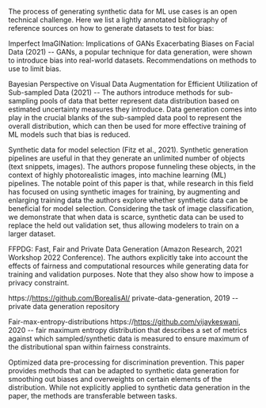The process of generating synthetic data for ML use cases is an open technical challenge. Here we list a lightly annotated bibliography of reference sources on how to generate datasets to test for bias:

Imperfect ImaGINation: Implications of GANs Exacerbating Biases on Facial Data (2021) -- GANs, a popular technique for data generation, were shown to introduce bias into real-world datasets. Recommendations on methods to use to limit bias.

Bayesian Perspective on Visual Data Augmentation for Efficient Utilization of Sub-sampled Data (2021) -- The authors introduce methods for sub-sampling pools of data that better represent data distribution based on estimated uncertainty measures they introduce. Data generation comes into play in the crucial blanks of the sub-sampled data pool to represent the overall distribution, which can then be used for more effective training of ML models such that bias is reduced.

Synthetic data for model selection (Fitz et al., 2021). Synthetic generation pipelines are useful in that they generate an unlimited number of objects (text snippets, images). The authors propose funneling these objects, in the context of highly photorealistic images, into machine learning (ML) pipelines. The notable point of this paper is that, while research in this field has focused on using synthetic images for training, by augmenting and enlarging training data the authors explore whether synthetic data can be beneficial for model selection. Considering the task of image classification, we demonstrate that when data is scarce, synthetic data can be used to replace the held out validation set, thus allowing modelers to train on a larger dataset.

FFPDG: Fast, Fair and Private Data Generation (Amazon Research, 2021 Workshop 2022 Conference). The authors explicitly take into account the effects of fairness and computational resources while generating data for training and validation purposes. Note that they also show how to impose a privacy constraint.

https://https://github.com/BorealisAI/ private-data-generation, 2019 -- private data generation repository

Fair-max-entropy-distributions https://https://github.com/vijaykeswani, 2020 -- fair maximum entropy distribution that describes a set of metrics against which sampled/synthetic data is measured to ensure maximum of the distributional span within fairness constraints.

Optimized data pre-processing for discrimination prevention. This paper provides methods that can be adapted to synthetic data generation for smoothing out biases and overweights on certain elements of the distribution. While not explicitly applied to synthetic data generation in the paper, the methods are transferable between tasks.
